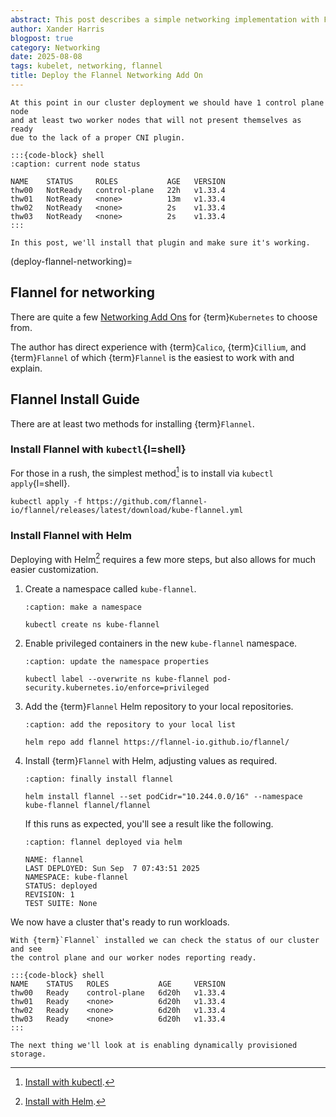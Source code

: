 ```yaml
---
abstract: This post describes a simple networking implementation with Flannel.
author: Xander Harris
blogpost: true
category: Networking
date: 2025-08-08
tags: kubelet, networking, flannel
title: Deploy the Flannel Networking Add On
---
```


```{topic} Cluster Status before Flannel
At this point in our cluster deployment we should have 1 control plane node
and at least two worker nodes that will not present themselves as ready
due to the lack of a proper CNI plugin.

:::{code-block} shell
:caption: current node status

NAME    STATUS     ROLES           AGE   VERSION
thw00   NotReady   control-plane   22h   v1.33.4
thw01   NotReady   <none>          13m   v1.33.4
thw02   NotReady   <none>          2s    v1.33.4
thw03   NotReady   <none>          2s    v1.33.4
:::

In this post, we'll install that plugin and make sure it's working.
```

(deploy-flannel-networking)=
## Flannel for networking

There are quite a few
[Networking Add Ons](https://kubernetes.io/docs/concepts/cluster-administration/addons/#networking-and-network-policy)
for {term}`Kubernetes` to choose from.

The author has direct experience with
{term}`Calico`, {term}`Cillium`, and {term}`Flannel` of
which {term}`Flannel` is the easiest to work with and explain.

## Flannel Install Guide

There are at least two methods for installing {term}`Flannel`.

### Install Flannel with `kubectl`{l=shell}

For those in a rush, the simplest method[^simplest-method] is to install via
`kubectl apply`{l=shell}.

```{code-block} shell
kubectl apply -f https://github.com/flannel-io/flannel/releases/latest/download/kube-flannel.yml
```

### Install Flannel with Helm

Deploying with Helm[^helm-method] requires a few more steps, but also allows
for much easier customization.

1. Create a namespace called `kube-flannel`.

   ```{code-block} shell
   :caption: make a namespace

   kubectl create ns kube-flannel
   ```

2. Enable privileged containers in the new `kube-flannel` namespace.

   ```{code-block} shell
   :caption: update the namespace properties

   kubectl label --overwrite ns kube-flannel pod-security.kubernetes.io/enforce=privileged
   ```

3. Add the {term}`Flannel` Helm repository to your local repositories.

   ```{code-block} shell
   :caption: add the repository to your local list

   helm repo add flannel https://flannel-io.github.io/flannel/
   ```

4. Install {term}`Flannel` with Helm, adjusting values as required.

   ```{code-block} shell
   :caption: finally install flannel

   helm install flannel --set podCidr="10.244.0.0/16" --namespace kube-flannel flannel/flannel
   ```

   If this runs as expected, you'll see a result like the following.

   ```{code-block} shell
   :caption: flannel deployed via helm

   NAME: flannel
   LAST DEPLOYED: Sun Sep  7 07:43:51 2025
   NAMESPACE: kube-flannel
   STATUS: deployed
   REVISION: 1
   TEST SUITE: None
   ```

We now have a cluster that's ready to run workloads.

```{topic} Cluster Status after Flannel
With {term}`Flannel` installed we can check the status of our cluster and see
the control plane and our worker nodes reporting ready.

:::{code-block} shell
NAME    STATUS   ROLES           AGE     VERSION
thw00   Ready    control-plane   6d20h   v1.33.4
thw01   Ready    <none>          6d20h   v1.33.4
thw02   Ready    <none>          6d20h   v1.33.4
thw03   Ready    <none>          6d20h   v1.33.4
:::

The next thing we'll look at is enabling dynamically provisioned storage.
```

[^simplest-method]: [Install with kubectl](https://github.com/flannel-io/flannel?tab=readme-ov-file#deploying-flannel-with-kubectl).

[^helm-method]: [Install with Helm](https://github.com/flannel-io/flannel?tab=readme-ov-file#deploying-flannel-with-helm).
